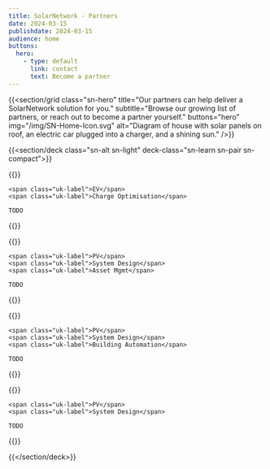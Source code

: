```yaml
---
title: SolarNetwork - Partners
date: 2024-03-15
publishdate: 2024-03-15
audience: home
buttons:
  hero:
    - type: default
      link: contact
      text: Become a partner
---
```

{{<section/grid
  class="sn-hero"
  title="Our partners can help deliver a SolarNetwork solution for you."
  subtitle="Browse our growing list of partners, or reach out to become a partner yourself."
  buttons="hero"
  img="/img/SN-Home-Icon.svg"
  alt="Diagram of house with solar panels on roof, an electric car plugged into a charger, and a shining sun." />}}

{{<section/deck class="sn-alt sn-light" deck-class="sn-learn sn-pair sn-compact">}}

  {{<deck-link-card class="sn-main" title="EVisi"
      logo="/img/logos/evisi-logo-bw-195.png"
      alt="EVisi logo"
      url="https://www.evisi.co/"
      link="Visit partner" >}}

    <span class="uk-label">EV</span>
    <span class="uk-label">Charge Optimisation</span>

    TODO

  {{</deck-link-card>}}

  {{<deck-link-card class="sn-main" title="Ecogy Energy"
      logo="/img/logos/ecogy-energy-logo-bw-532@2x.png"
      alt="Ecogy Energy logo"
      url="https://ecogyenergy.com/"
      link="Visit partner" >}}

    <span class="uk-label">PV</span>
    <span class="uk-label">System Design</span>
    <span class="uk-label">Asset Mgmt</span>

    TODO

  {{</deck-link-card>}}

  {{<deck-link-card class="sn-main" title="Re/volve Energy"
      logo="/img/logos/revolve-energy-logo-square-black.png"
      alt="Re/volve Energy logo"
      url="https://www.revolveenergy.co/"
      link="Visit partner" >}}

    <span class="uk-label">PV</span>
    <span class="uk-label">System Design</span>
    <span class="uk-label">Building Automation</span>

    TODO

  {{</deck-link-card>}}

  {{<deck-link-card class="sn-main" title="Greenstage Power"
      logo="/img/logos/greenstage-power-logo-bw.png"
      alt="Greenstage Power logo"
      url="https://greenstage.co.nz/power.html"
      link="Visit partner" >}}

    <span class="uk-label">PV</span>
    <span class="uk-label">System Design</span>

    TODO

  {{</deck-link-card>}}

{{</section/deck>}}

